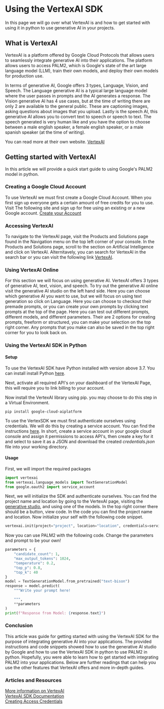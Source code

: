 # Using the VertexAI SDK

In this page we will go over what VertexAI is and how to get started with using it in python to use generative AI in your projects.

## What is VertexAI

VertexAI is a platform offered by Google Cloud Protocols that allows users to seamlessly integrate generative AI into their applications.
The platform allows users to access PALM2, which is Google's state of the art large language model (LLM), train their own models, and deploy their own models for production use.

In terms of generative AI, Google offers 3 types, Language, Vision, and Speech. The Language generative AI is a typical large language model where the user passes in prompts and the AI generates a response. The Vision generative AI has 4 use cases, but at the time of writing there are only 2 are available to the general public. These are captioning images, asking questions about images that you upload. Lastly is the speech AI, this generative AI allows you to convert text to speech or speech to text. The speech generated is very human like and you have the option to choose between a male english speaker, a female english speaker, or a male spanish speaker (at the time of writing).

You can read more at their own website. [VertexAI](https://cloud.google.com/vertex-ai?hl=en)

## Getting started with VertexAI

In this article we will provide a quick start guide to using Google's PALM2 model in python.

### Creating a Google Cloud Account

To use VertexAI we must first create a Google Cloud Account. When you first sign up everyone gets a certain amount of free credits for you to use. Visit The following site and sign up for free using an existing or a new Google account. [Create your Account](https://cloud.google.com/)

### Accessing VertexAI

To navigate to the VertexAI page, visit the Products and Solutions page found in the Navigation menu on the top left corner of your console. In the Products and Solutions page, scroll to the section on Artificial Intelligence and click on VertexAI. Alternitavely, you can search for VertexAI in the search bar or you can visit the following link [VertexAI](https://console.cloud.google.com/vertex-ai).

### Using VertexAI Online

For this section we will focus on using generative AI. VertexAI offers 3 types of generative AI, text, vision, and speech. To try out the generative AI online visit the generative AI studio on the left hand side. Here you can choose which generative AI you want to use, but we will focus on using text generation so click on Language. Here you can choose to checkout their premade prompts, or you can create your own prompts by clicking text prompts at the top of the page. Here you can test out different prompts, different models, and different parameters. Their are 2 options for creating prompts, freeform or structured, you can make your selection on the top right corner. Any prompts that you make can also be saved in the top right corner for you to look back on.

### Using the VertexAI SDK in Python

#### Setup

To use the VertexAI SDK have Python installed with version above 3.7. You can install install Python [here](https://www.python.org/downloads/).

Next, activate all required API's on your dashboard of the VertexAI Page, this will require you to link billing to your account.

Now install the VertexAI library using pip. you may choose to do this step in a Virtual Environment.

```
pip install google-cloud-aiplatform
```

To use the VertexSDK we must first authenticate ourselves using credentials. We will do this by creating a service account. You can find the instructions [here](https://developers.google.com/workspace/guides/create-credentials). In short, create a service account in your google cloud console and assign it permissions to access API's, then create a key for it and select to save it as a JSON and download the created _credentials.json_ file into your working directory.

#### Usage

First, we will import the required packages

```python
import vertexai
from vertexai.language_models import TextGenerationModel
from google.oauth2 import service_account
```

Next, we will initialize the SDK and authenticate ourselves. You can find the project name and location by going to the VertexAI page, visiting the [generative studio](https://console.cloud.google.com/vertex-ai/generative/language/create/text), and using one of the models. In the top right corner there should be a button, view code. In the code you can find the project name and location. Now initialize your self with the following code snippet.

```py
vertexai.init(project="project", location="location", credentials=service_account.Credentials.from_service_account_file('credentials.json'))
```

Now you can use PALM2 with the following code. Change the parameters and prompt to be your own!

```py
parameters = {
    "candidate_count": 1,
    "max_output_tokens": 1024,
    "temperature": 0.2,
    "top_p": 0.8,
    "top_k": 40
}
model = TextGenerationModel.from_pretrained("text-bison")
response = model.predict(
    """Write your prompt here!

    """,
    **parameters
)
print(f"Response from Model: {response.text}")
```

### Conclusion

This article was guide for getting started with using the VertexAI SDK for the purpose of integrating generative AI into your applications. The provided instructions and code snippets showed how to use the generative AI studio by Google and how to use the VertexAI SDK in python to use PALM2 in python. Hopefully, you were able to learn how to get started with integrating PALM2 into your applications. Below are further readings that can help you use the other features that VertexAI offers and more in-depth guides.

### Articles and Resources

[More information on VertexAI](https://cloud.google.com/vertex-ai/docs/start/introduction-unified-platform)  
[VertexAI SDK Documentation](https://cloud.google.com/python/docs/reference/aiplatform/latest/index.html)  
[Creating Access Credentials](https://developers.google.com/workspace/guides/create-credentials)
